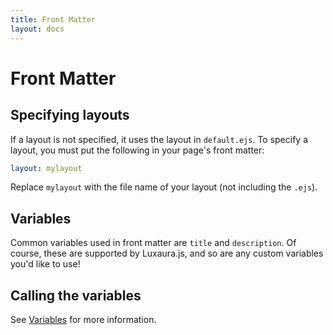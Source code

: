 ```yaml
---
title: Front Matter
layout: docs
---
```


# Front Matter

## Specifying layouts

If a layout is not specified, it uses the layout in `default.ejs`. To specify a layout, you must put the following in your page's front matter:
````yaml
layout: mylayout
````
Replace `mylayout` with the file name of your layout (not including the `.ejs`).

## Variables

Common variables used in front matter are `title` and `description`. Of course, these are supported by Luxaura.js, and so are any custom variables you'd like to use!

## Calling the variables

See [Variables](/docs/variables) for more information.
